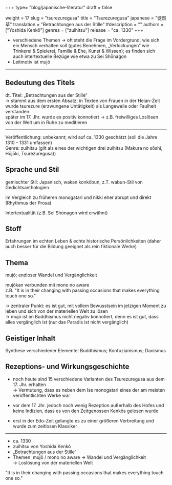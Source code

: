 +++
type= "blog/japanische-literatur"
draft = false

weight = 17
slug = "tsurezuregusa"
title = "Tsurezuregusa"
japanese = "徒然草"
translation = "Betrachtungen aus der Stille"
#description = ""
authors = ["Yoshida Kenkō"]
genres = ["zuihitsu"]
release = "ca. 1330"
+++

- verschiedene Themen -> oft steht die Frage im Vordergrund, wie sich ein Mensch verhalten soll
(gutes Benehmen, „Verlockungen“ wie Trinkerei & Spielerei, Familie & Ehe, Kunst & Wissen); es
finden sich auch intertextuelle Bezüge wie etwa zu Sei Shōnagon
- Leitmotiv ist mujō

---

## Bedeutung des Titels

dt. Titel: „Betrachtungen aus der Stille“  
-> stammt aus dem ersten Absatz; in Texten von Frauen in der Heian-Zeit wurde tsurezure (erzwungene Untätigkeit) als Langeweile oder Faulheit verstanden  
später im 17. Jhr. wurde es positiv konnotiert -> z.B. freiwilliges Loslösen von der Welt um in Ruhe zu meditieren

---

Veröffentlichung: unbekannt; wird auf ca. 1330 geschätzt (soll die Jahre 1310 – 1331 umfassen)  
Genre: zuihitsu (gilt als eines der wichtigen drei zuihitsu (Makura no sōshi, Hōjōki, Tsurezuregusa))  

## Sprache und Stil

gemischter Stil: Japanisch, wakan konkōbun, z.T. wabun-Stil von Gedichtsanthologien

im Vergleich zu früheren monogatari und nikki eher abrupt und direkt (Rhythmus der Prosa)

Intertextualität (z.B. Sei Shōnagon wird erwähnt)

## Stoff

Erfahrungen im echten Leben & echte historische Persönlichkeiten (daher auch besser für die Bildung geeignet als rein fiktionale Werke)

## Thema

mujō; endloser Wandel und Vergänglichkeit

mujōkan verbunden mit mono no aware  
z.B. "It is in their changing with passing occasions that makes everything touch one so."

-> zentraler Punkt: es ist gut, mit vollem Bewusstsein im jetzigen Moment zu leben und sich von der materiellen Welt zu lösen  
-> mujō ist im Buddhismus nicht negativ konnotiert, denn es ist gut, dass alles vergänglich ist (nur das Paradis ist nicht vergänglich)

## Geistiger Inhalt

Synthese verschiedener Elemente:
Buddhismus; Konfuzianismus; Daoismus

## Rezeptions- und Wirkungsgeschichte

- noch heute sind 15 verschiedene Varianten des Tsurezuregusa aus dem 17. Jhr. erhalten  
  -> Vermutung, dass es neben dem Ise monogatari eines der am meisten veröffentlichten Werke war

- vor dem 17. Jhr. jedoch noch wenig Rezeption außerhalb des Hofes und keine Indizien, dass es von den Zeitgenossen Kenkōs gelesen wurde
- erst in der Edo-Zeit gelangte es zu einer größeren Verbreitung und wurde zum zeitlosen Klassiker

---

- ca. 1330
- zuihitsu von Yoshida Kenkô
- „Betrachtungen aus der Stille“
- Themen: mujô / mono no aware  -> Wandel und Vergänglichkeit  
-> Loslösung von der materiellen Welt

"It is in their changing with passing occasions that makes everything touch one so."
